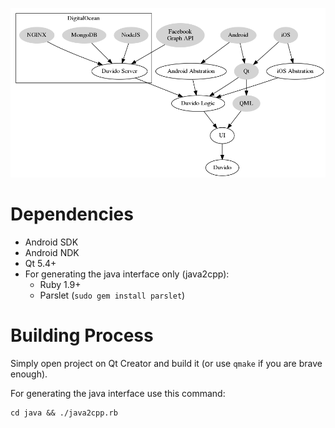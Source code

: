 ![Graph](design.png)

# Dependencies

 - Android SDK
 - Android NDK
 - Qt 5.4+
 - For generating the java interface only (java2cpp):
     - Ruby 1.9+
     - Parslet (`sudo gem install parslet`)

# Building Process

Simply open project on Qt Creator and build it (or use `qmake` if you are brave enough).

For generating the java interface use this command:

    cd java && ./java2cpp.rb
